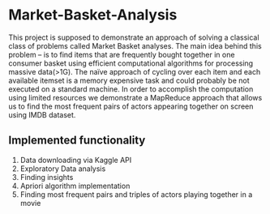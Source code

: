 # Market-Basket-Analysis

This project is supposed to demonstrate an approach of solving a classical class of problems called Market Basket analyses. The main idea behind this problem – is to find items that are frequently
bought together in one consumer basket using efficient computational algorithms for processing massive data(>1G). The naïve approach of cycling over each item and each available itemset is a memory expensive task and could probably be not executed on a standard machine. In order to accomplish the computation using limited resources we demonstrate a MapReduce approach that allows us to find the most frequent pairs of actors appearing together on screen using IMDB dataset.

## **Implemented functionality**

1. Data downloading via Kaggle API
2. Exploratory Data analysis
3. Finding insights
4. Apriori algorithm implementation
5. Finding most frequent pairs and triples of actors playing together in a movie
